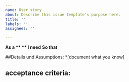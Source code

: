 ```yaml
---
name: User story
about: Describe this issue template's purpose here.
title: ''
labels: ''
assignees: ''

---
```


**As a **
** I need**
**So that**

##Details und Assumptions:
*[document what you know]
## acceptance criteria:
